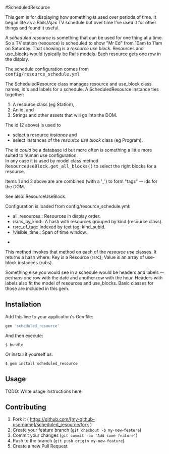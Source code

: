 #ScheduledResource

This gem is for displaying how something is used over periods of time.
It began life as a Rails/Ajax TV schedule but over time I've used it for
other things and found it useful.

A _scheduled resource_ is something that can be used for one thing at a time.  So a TV station
(resource) is scheduled to show "Mr Ed" from 10am to 11am on Saturday.  That showing is a _resource use block_.  Resources and use_blocks would typically be Rails models.  Each resource gets one row in the display.

The schedule configuration comes from <tt>config/resource_schedule.yml</tt>




The ScheduledResource class manages resource and use_block class names, id's and labels for a schedule.  A ScheduledResource instance ties together:

 1. A resource class (eg Station),
 2. An id, and
 3. Strings and other assets that will go into the DOM.

The id (2 above) is used to
  - select a resource <em>instance</em> and
  - select instances of the <em>resource use block</em> class (eg Program).

The id <em>could</em> be a database id but more often is something a little more suited to human use configuration.  
In any case it is used by model class method
<tt>ResourceUseBlock.get_all_blocks()</tt> to select the right blocks for a resource.

Items 1 and 2 above are are combined (with a '_') to form "tags" -- ids for the DOM.

See also:              ResourceUseBlock.



Configuration is loaded from config/resource_schedule.yml:
 - all_resources::      Resources in display order.
 - rsrcs_by_kind::      A hash with resources grouped by kind (resource class).
 - rsrc_of_tag::        Indexed by text tag: kind_subid.
 - \visible_time::       Span of time window.
+


This method invokes that method on each of the <em>resource use</em>
classes.  It returns a hash where:
  Key     is a Resource (rsrc);
  Value   is an array of use-block instances (rubs).


Something else you would see in a schedule would be headers and labels
-- perhaps one row with the date and another row with the hour.
Headers with labels also fit the model of resources and use_blocks.
Basic classes for those are included in this gem.




## Installation

Add this line to your application's Gemfile:

```ruby
gem 'scheduled_resource'
```

And then execute:

    $ bundle

Or install it yourself as:

    $ gem install scheduled_resource

## Usage

TODO: Write usage instructions here

## Contributing

1. Fork it ( https://github.com/[my-github-username]/scheduled_resource/fork )
2. Create your feature branch (`git checkout -b my-new-feature`)
3. Commit your changes (`git commit -am 'Add some feature'`)
4. Push to the branch (`git push origin my-new-feature`)
5. Create a new Pull Request
